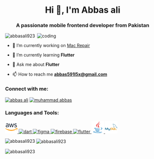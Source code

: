 <h1 align="center">Hi 👋, I'm Abbas ali</h1>
<h3 align="center">A passionate mobile frontend developer from Pakistan</h3>

<img align="right" alt="coding" width="400" src="https://camo.githubusercontent.com/4d9f5ecceb711eec6e2018f38a5677dc657c9738d4a65ba3b928c41c0a45b439/68747470733a2f2f6d69726f2e6d656469756d2e636f6d2f6d61782f313336302f302a37513379765349765f7430696f4a2d5a2e676966">

<p align="left"> <img src="https://komarev.com/ghpvc/?username=abbasali923&label=Profile%20views&color=0e75b6&style=flat" alt="abbasali923" /> </p>

- 🔭 I’m currently working on [Mac Repair](https://github.com/Abbasali923/mac_repair_md)

- 🌱 I’m currently learning **Flutter**

- 💬 Ask me about **Flutter**

- 📫 How to reach me **abbas591l5x@gmail.com**

<h3 align="left">Connect with me:</h3>
<p align="left">
<a href="https://linkedin.com/in/abbas ali" target="blank"><img align="center" src="https://raw.githubusercontent.com/rahuldkjain/github-profile-readme-generator/master/src/images/icons/Social/linked-in-alt.svg" alt="abbas ali" height="30" width="40" /></a>
<a href="https://fb.com/muhammad abbas" target="blank"><img align="center" src="https://raw.githubusercontent.com/rahuldkjain/github-profile-readme-generator/master/src/images/icons/Social/facebook.svg" alt="muhammad abbas" height="30" width="40" /></a>
</p>

<h3 align="left">Languages and Tools:</h3>
<p align="left"> <a href="https://aws.amazon.com" target="_blank" rel="noreferrer"> <img src="https://raw.githubusercontent.com/devicons/devicon/master/icons/amazonwebservices/amazonwebservices-original-wordmark.svg" alt="aws" width="40" height="40"/> </a> <a href="https://dart.dev" target="_blank" rel="noreferrer"> <img src="https://www.vectorlogo.zone/logos/dartlang/dartlang-icon.svg" alt="dart" width="40" height="40"/> </a> <a href="https://www.figma.com/" target="_blank" rel="noreferrer"> <img src="https://www.vectorlogo.zone/logos/figma/figma-icon.svg" alt="figma" width="40" height="40"/> </a> <a href="https://firebase.google.com/" target="_blank" rel="noreferrer"> <img src="https://www.vectorlogo.zone/logos/firebase/firebase-icon.svg" alt="firebase" width="40" height="40"/> </a> <a href="https://flutter.dev" target="_blank" rel="noreferrer"> <img src="https://www.vectorlogo.zone/logos/flutterio/flutterio-icon.svg" alt="flutter" width="40" height="40"/> </a> <a href="https://www.java.com" target="_blank" rel="noreferrer"> <img src="https://raw.githubusercontent.com/devicons/devicon/master/icons/java/java-original.svg" alt="java" width="40" height="40"/> </a> <a href="https://www.mysql.com/" target="_blank" rel="noreferrer"> <img src="https://raw.githubusercontent.com/devicons/devicon/master/icons/mysql/mysql-original-wordmark.svg" alt="mysql" width="40" height="40"/> </a> </p>

<p><img align="left" src="https://github-readme-stats.vercel.app/api/top-langs?username=abbasali923&show_icons=true&locale=en&layout=compact" alt="abbasali923" /></p>

<p>&nbsp;<img align="center" src="https://github-readme-stats.vercel.app/api?username=abbasali923&show_icons=true&locale=en" alt="abbasali923" /></p>

<p><img align="center" src="https://github-readme-streak-stats.herokuapp.com/?user=abbasali923&" alt="abbasali923" /></p>
